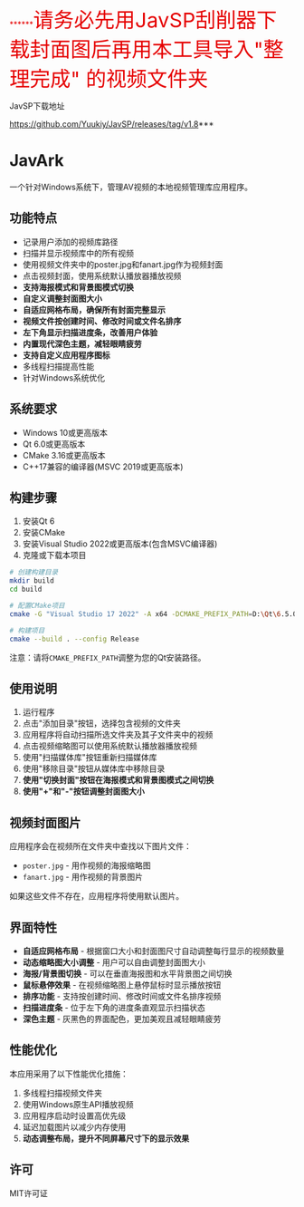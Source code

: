 <span style="font-size:48px;"><span style="font-size:14px;"><span style="color:#e60000;">******<span style="font-size:36px;">请务必先用JavSP刮削器下载封面图后再用本工具导入"整理完成" 的视频文件夹

  JavSP下载地址
  
  https://github.com/Yuukiy/JavSP/releases/tag/v1.8</span>*</span>****</span></span></span>


# JavArk

一个针对Windows系统下，管理AV视频的本地视频管理库应用程序。

## 功能特点

- 记录用户添加的视频库路径
- 扫描并显示视频库中的所有视频
- 使用视频文件夹中的poster.jpg和fanart.jpg作为视频封面
- 点击视频封面，使用系统默认播放器播放视频
- **支持海报模式和背景图模式切换**
- **自定义调整封面图大小**
- **自适应网格布局，确保所有封面完整显示**
- **视频文件按创建时间、修改时间或文件名排序**
- **左下角显示扫描进度条，改善用户体验**
- **内置现代深色主题，减轻眼睛疲劳**
- **支持自定义应用程序图标**
- 多线程扫描提高性能
- 针对Windows系统优化

## 系统要求

- Windows 10或更高版本
- Qt 6.0或更高版本
- CMake 3.16或更高版本
- C++17兼容的编译器(MSVC 2019或更高版本)

## 构建步骤

1. 安装Qt 6
2. 安装CMake
3. 安装Visual Studio 2022或更高版本(包含MSVC编译器)
4. 克隆或下载本项目

```bash
# 创建构建目录
mkdir build
cd build

# 配置CMake项目
cmake -G "Visual Studio 17 2022" -A x64 -DCMAKE_PREFIX_PATH=D:\Qt\6.5.0\msvc2019_64 ..

# 构建项目
cmake --build . --config Release
```

注意：请将`CMAKE_PREFIX_PATH`调整为您的Qt安装路径。

## 使用说明

1. 运行程序
2. 点击"添加目录"按钮，选择包含视频的文件夹
3. 应用程序将自动扫描所选文件夹及其子文件夹中的视频
4. 点击视频缩略图可以使用系统默认播放器播放视频
5. 使用"扫描媒体库"按钮重新扫描媒体库
6. 使用"移除目录"按钮从媒体库中移除目录
7. **使用"切换封面"按钮在海报模式和背景图模式之间切换**
8. **使用"+"和"-"按钮调整封面图大小**






## 视频封面图片

应用程序会在视频所在文件夹中查找以下图片文件：

- `poster.jpg` - 用作视频的海报缩略图
- `fanart.jpg` - 用作视频的背景图片

如果这些文件不存在，应用程序将使用默认图片。

## 界面特性

- **自适应网格布局** - 根据窗口大小和封面图尺寸自动调整每行显示的视频数量
- **动态缩略图大小调整** - 用户可以自由调整封面图大小
- **海报/背景图切换** - 可以在垂直海报图和水平背景图之间切换
- **鼠标悬停效果** - 在视频缩略图上悬停鼠标时显示播放按钮
- **排序功能** - 支持按创建时间、修改时间或文件名排序视频
- **扫描进度条** - 位于左下角的进度条直观显示扫描状态
- **深色主题** - 灰黑色的界面配色，更加美观且减轻眼睛疲劳

## 性能优化

本应用采用了以下性能优化措施：

1. 多线程扫描视频文件夹
2. 使用Windows原生API播放视频
3. 应用程序启动时设置高优先级
4. 延迟加载图片以减少内存使用
5. **动态调整布局，提升不同屏幕尺寸下的显示效果**



## 许可

MIT许可证 